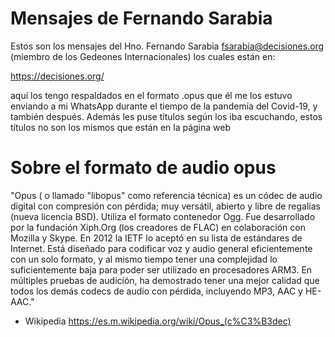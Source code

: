 # Mensajes de Fernando Sarabia

Estos son los mensajes del Hno. Fernando Sarabia fsarabia@decisiones.org (miembro de los Gedeones Internacionales) los cuales están en:

https://decisiones.org/

aquí los tengo respaldados en el formato .opus que él me los estuvo enviando a mi WhatsApp durante el tiempo de la pandemia del Covid-19, y también después. Además les puse títulos según los iba escuchando, estos títulos no son los mismos que están en la página web



# Sobre el formato de audio opus
"Opus ( o llamado "libopus" como referencia técnica) es un códec de audio digital con compresión con pérdida; muy versátil, abierto y libre de regalías (nueva licencia BSD). Utiliza el formato contenedor Ogg. Fue desarrollado por la fundación Xiph.Org (los creadores de FLAC) en colaboración con Mozilla y Skype. En 2012 la IETF lo aceptó en su lista de estándares de Internet. Está diseñado para codificar voz y audio general eficientemente con un solo formato, y al mismo tiempo tener una complejidad lo suficientemente baja para poder ser utilizado en procesadores ARM3. En múltiples pruebas de audición, ha demostrado tener una mejor calidad que todos los demás codecs de audio con pérdida, incluyendo MP3, AAC y HE-AAC."
- Wikipedia https://es.m.wikipedia.org/wiki/Opus_(c%C3%B3dec)